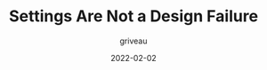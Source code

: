 ---
author: griveau
date: 2022-02-02
publisher: linear
tags:
  - design
  - usability
  - user-experience
target_url: https://linear.app/blog/settings-are-not-a-design-failure
title: Settings Are Not a Design Failure
---